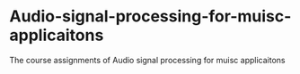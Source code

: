 # Audio-signal-processing-for-muisc-applicaitons
The course assignments of Audio signal processing for muisc applicaitons

